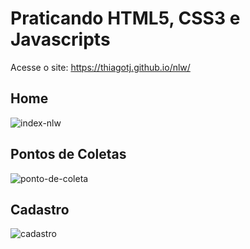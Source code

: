 # Praticando HTML5, CSS3 e Javascripts


Acesse o site: https://thiagotj.github.io/nlw/

## Home
![index-nlw](https://user-images.githubusercontent.com/66346740/125937844-3268a095-03e3-4856-9c51-5e47ff861f2f.png)

## Pontos de Coletas
![ponto-de-coleta](https://user-images.githubusercontent.com/66346740/125938147-4a0e3455-7b75-4611-9681-7abafdaf2554.png)

## Cadastro
![cadastro](https://user-images.githubusercontent.com/66346740/125940087-b9815604-c55e-4098-8765-9e835907ed3d.png)